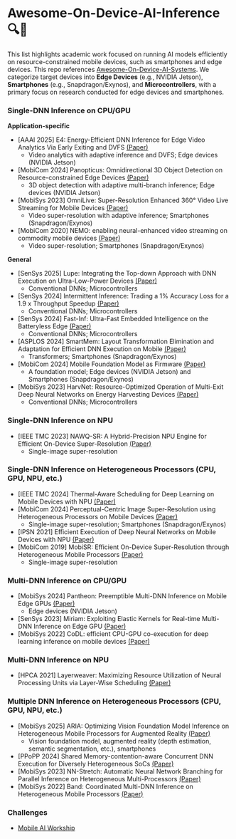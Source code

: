 # Awesome-On-Device-AI-Inference 🔍📲
This list highlights academic work focused on running AI models efficiently on resource-constrained mobile devices, such as smartphones and edge devices. This repo references [Awesome-On-Device-AI-Systems](https://github.com/jeho-lee/Awesome-On-Device-AI-Systems). We categorize target devices into **Edge Devices** (e.g., NVIDIA Jetson), **Smartphones** (e.g., Snapdragon/Exynos), and **Microcontrollers**, with a primary focus on research conducted for edge devices and smartphones.

### Single-DNN Inference on CPU/GPU
**Application-specific**
* [AAAI 2025] E4: Energy-Efficient DNN Inference for Edge Video Analytics Via Early Exiting and DVFS [(Paper)](https://ojs.aaai.org/index.php/AAAI/article/view/32104)
  * Video analytics with adaptive inference and DVFS; Edge devices (NVIDIA Jetson)
* [MobiCom 2024] Panopticus: Omnidirectional 3D Object Detection on Resource-constrained Edge Devices [(Paper)](https://arxiv.org/abs/2410.01270)
  * 3D object detection with adaptive multi-branch inference; Edge devices (NVIDIA Jetson)
* [MobiSys 2023] OmniLive: Super-Resolution Enhanced 360° Video Live Streaming for Mobile Devices [(Paper)](https://dl.acm.org/doi/pdf/10.1145/3581791.3596851)
  * Video super-resolution with adaptive inference; Smartphones (Snapdragon/Exynos)
* [MobiCom 2020] NEMO: enabling neural-enhanced video streaming on commodity mobile devices [(Paper)](https://dl.acm.org/doi/10.1145/3372224.3419185)
  * Video super-resolution; Smartphones (Snapdragon/Exynos)

**General**
* [SenSys 2025] Lupe: Integrating the Top-down Approach with DNN Execution on Ultra-Low-Power Devices [(Paper)](https://people.cs.uchicago.edu/~myxiang/papers/lupe.pdf)
  * Conventional DNNs; Microcontrollers
* [SenSys 2024] Intermittent Inference: Trading a 1% Accuracy Loss for a 1.9 x Throughput Speedup [(Paper)](https://dl.acm.org/doi/10.1145/3666025.3699364)
  * Conventional DNNs; Microcontrollers
* [SenSys 2024] Fast-Inf: Ultra-Fast Embedded Intelligence on the Batteryless Edge [(Paper)](https://dl.acm.org/doi/abs/10.1145/3666025.3699335)
  * Conventional DNNs; Microcontrollers
* [ASPLOS 2024] SmartMem: Layout Transformation Elimination and Adaptation for Efficient DNN Execution on Mobile [(Paper)](https://dl.acm.org/doi/10.1145/3620666.3651384)
  * Transformers; Smartphones (Snapdragon/Exynos)
* [MobiCom 2024] Mobile Foundation Model as Firmware [(Paper)](https://dl.acm.org/doi/10.1145/3636534.3649361)
  * A foundation model; Edge devices (NVIDIA Jetson) and Smartphones (Snapdragon/Exynos)
* [MobiSys 2023] HarvNet: Resource-Optimized Operation of Multi-Exit Deep Neural Networks on Energy Harvesting Devices [(Paper)](https://dl.acm.org/doi/10.1145/3581791.3596845)
  * Conventional DNNs; Microcontrollers

### Single-DNN Inference on NPU
* [IEEE TMC 2023] NAWQ-SR: A Hybrid-Precision NPU Engine for Efficient On-Device Super-Resolution [(Paper)](https://dl.acm.org/doi/10.1145/3636534.3690698)
  * Single-image super-resolution

### Single-DNN Inference on Heterogeneous Processors (CPU, GPU, NPU, etc.)
* [IEEE TMC 2024] Thermal-Aware Scheduling for Deep Learning on Mobile Devices with NPU [(Paper)](https://ieeexplore.ieee.org/document/10478860)
* [MobiCom 2024] Perceptual-Centric Image Super-Resolution using Heterogeneous Processors on Mobile Devices [(Paper)](https://dl.acm.org/doi/10.1145/3636534.3690698)
  * Single-image super-resolution; Smartphones (Snapdragon/Exynos)
* [IPSN 2021] Efficient Execution of Deep Neural Networks on Mobile Devices with NPU [(Paper)](https://dl.acm.org/doi/10.1145/3412382.3458272)
* [MobiCom 2019] MobiSR: Efficient On-Device Super-Resolution through Heterogeneous Mobile Processors [(Paper)](https://dl.acm.org/doi/10.1145/3300061.3345455)
  * Single-image super-resolution


### Multi-DNN Inference on CPU/GPU
* [MobiSys 2024] Pantheon: Preemptible Multi-DNN Inference on Mobile Edge GPUs [(Paper)](https://dl.acm.org/doi/pdf/10.1145/3643832.3661878)
  * Edge devices (NVIDIA Jetson)
* [SenSys 2023] Miriam: Exploiting Elastic Kernels for Real-time Multi-DNN Inference on Edge GPU [(Paper)](https://dl.acm.org/doi/10.1145/3625687.3625789)
* [MobiSys 2022] CoDL: efficient CPU-GPU co-execution for deep learning inference on mobile devices [(Paper)](https://dl.acm.org/doi/pdf/10.1145/3498361.3538932)

### Multi-DNN Inference on NPU
* [HPCA 2021] Layerweaver: Maximizing Resource Utilization of Neural Processing Units via Layer-Wise Scheduling [(Paper)](https://ieeexplore.ieee.org/document/9407236)

### Multiple DNN Inference on Heterogeneous Processors (CPU, GPU, NPU, etc.)
* [MobiSys 2025] ARIA: Optimizing Vision Foundation Model Inference on Heterogeneous Mobile Processors for Augmented Reality [(Paper)]()
  * Vision foundation model, augmented reality (depth estimation, semantic segmentation, etc.), smartphones
* [PPoPP 2024] Shared Memory-contention-aware Concurrent DNN Execution for Diversely Heterogeneous SoCs [(Paper)](https://dl.acm.org/doi/pdf/10.1145/3627535.3638502)
* [MobiSys 2023] NN-Stretch: Automatic Neural Network Branching for Parallel Inference on Heterogeneous Multi-Processors [(Paper)](https://dl.acm.org/doi/pdf/10.1145/3472381.3479910)
* [MobiSys 2022] Band: Coordinated Multi-DNN Inference on Heterogeneous Mobile Processors [(Paper)](https://dl.acm.org/doi/pdf/10.1145/3498361.3538948)

### Challenges
* [Mobile AI Workship](https://ai-benchmark.com/workshops/mai/2025/)
